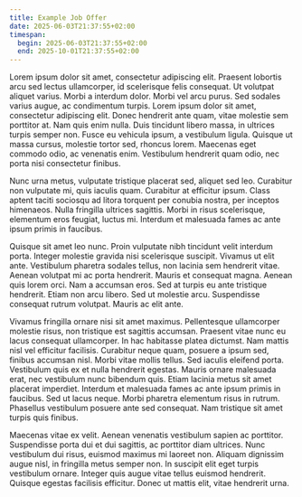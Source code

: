 ```yaml
---
title: Example Job Offer
date: 2025-06-03T21:37:55+02:00
timespan:
  begin: 2025-06-03T21:37:55+02:00
  end: 2025-10-01T21:37:55+02:00
---
```

Lorem ipsum dolor sit amet, consectetur adipiscing elit. Praesent lobortis arcu sed lectus ullamcorper, id scelerisque felis consequat. Ut volutpat aliquet varius. Morbi a interdum dolor. Morbi vel arcu purus. Sed sodales varius augue, ac condimentum turpis. Lorem ipsum dolor sit amet, consectetur adipiscing elit. Donec hendrerit ante quam, vitae molestie sem porttitor at. Nam quis enim nulla. Duis tincidunt libero massa, in ultrices turpis semper non. Fusce eu vehicula ipsum, a vestibulum ligula. Quisque ut massa cursus, molestie tortor sed, rhoncus lorem. Maecenas eget commodo odio, ac venenatis enim. Vestibulum hendrerit quam odio, nec porta nisi consectetur finibus.

Nunc urna metus, vulputate tristique placerat sed, aliquet sed leo. Curabitur non vulputate mi, quis iaculis quam. Curabitur at efficitur ipsum. Class aptent taciti sociosqu ad litora torquent per conubia nostra, per inceptos himenaeos. Nulla fringilla ultrices sagittis. Morbi in risus scelerisque, elementum eros feugiat, luctus mi. Interdum et malesuada fames ac ante ipsum primis in faucibus.

Quisque sit amet leo nunc. Proin vulputate nibh tincidunt velit interdum porta. Integer molestie gravida nisi scelerisque suscipit. Vivamus ut elit ante. Vestibulum pharetra sodales tellus, non lacinia sem hendrerit vitae. Aenean volutpat mi ac porta hendrerit. Mauris et consequat magna. Aenean quis lorem orci. Nam a accumsan eros. Sed at turpis eu ante tristique hendrerit. Etiam non arcu libero. Sed ut molestie arcu. Suspendisse consequat rutrum volutpat. Mauris ac elit ante.

Vivamus fringilla ornare nisi sit amet maximus. Pellentesque ullamcorper molestie risus, non tristique est sagittis accumsan. Praesent vitae nunc eu lacus consequat ullamcorper. In hac habitasse platea dictumst. Nam mattis nisl vel efficitur facilisis. Curabitur neque quam, posuere a ipsum sed, finibus accumsan nisl. Morbi vitae mollis tellus. Sed iaculis eleifend porta. Vestibulum quis ex et nulla hendrerit egestas. Mauris ornare malesuada erat, nec vestibulum nunc bibendum quis. Etiam lacinia metus sit amet placerat imperdiet. Interdum et malesuada fames ac ante ipsum primis in faucibus. Sed ut lacus neque. Morbi pharetra elementum risus in rutrum. Phasellus vestibulum posuere ante sed consequat. Nam tristique sit amet turpis quis finibus.

Maecenas vitae ex velit. Aenean venenatis vestibulum sapien ac porttitor. Suspendisse porta dui et dui sagittis, ac porttitor diam ultrices. Nunc vestibulum dui risus, euismod maximus mi laoreet non. Aliquam dignissim augue nisl, in fringilla metus semper non. In suscipit elit eget turpis vestibulum ornare. Integer quis augue vitae tellus euismod hendrerit. Quisque egestas facilisis efficitur. Donec ut mattis elit, vitae hendrerit urna.